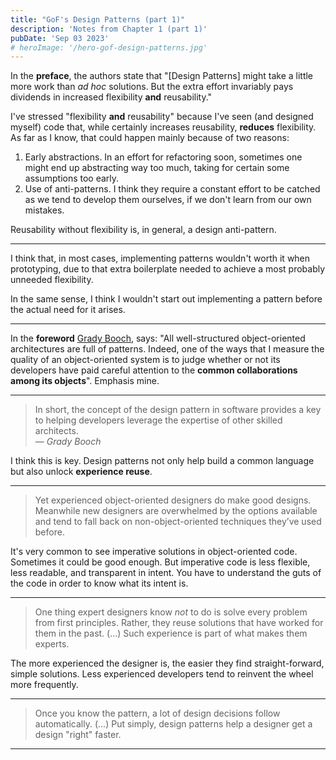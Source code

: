 ```yaml
---
title: "GoF's Design Patterns (part 1)"
description: 'Notes from Chapter 1 (part 1)'
pubDate: 'Sep 03 2023'
# heroImage: '/hero-gof-design-patterns.jpg'
---
```


In the **preface**, the authors state that "[Design Patterns] might take a little more work than _ad hoc_ solutions. But the extra effort invariably pays dividends in increased flexibility **and** reusability."

I've stressed "flexibility **and** reusability" because I've seen (and designed myself) code that, while certainly increases reusability, **reduces** flexibility. As far as I know, that could happen mainly because of two reasons:

1. Early abstractions. In an effort for refactoring soon, sometimes one might end up abstracting way too much, taking for certain some assumptions too early.
2. Use of anti-patterns. I think they require a constant effort to be catched as we tend to develop them ourselves, if we don't learn from our own mistakes.

Reusability without flexibility is, in general, a design anti-pattern.

---

I think that, in most cases, implementing patterns wouldn't worth it when prototyping, due to that extra boilerplate needed to achieve a most probably unneeded flexibility.

In the same sense, I think I wouldn't start out implementing a pattern before the actual need for it arises.

---

In the **foreword** [Grady Booch](https://en.wikipedia.org/wiki/Grady_Booch), says: "All well-structured object-oriented architectures are full of patterns. Indeed, one of the ways that I measure the quality of an object-oriented system is to judge whether or not its developers have paid careful attention to the **common collaborations among its objects**". Emphasis mine.

---

> In short, the concept of the design pattern in software provides a key to helping developers leverage the expertise of other skilled architects.<br/>
> — <cite>Grady Booch</cite>

I think this is key. Design patterns not only help build a common language but also unlock **experience reuse**.

---

> Yet experienced object-oriented designers do make good designs. Meanwhile new designers are overwhelmed by the options available and tend to fall back on non-object-oriented techniques they’ve used before.

It's very common to see imperative solutions in object-oriented code. Sometimes it could be good enough. But imperative code is less flexible, less readable, and transparent in intent. You have to understand the guts of the code in order to know what its intent is.

---

> One thing expert designers know _not_ to do is solve every problem from first principles. Rather, they reuse solutions that have worked for them in the past. (...) Such experience is part of what makes them experts.

The more experienced the designer is, the easier they find straight-forward, simple solutions. Less experienced developers tend to reinvent the wheel more frequently.

---

> Once you know the pattern, a lot of design decisions follow automatically. (...) Put simply, design patterns help a designer get a design "right" faster.

---



<!-- 
## Creational, Structural & Behavioral Patterns

> Creational patterns concern the process of object creation. Structural patterns deal with the composition of classes or objects. Behavioral patterns characterize the ways in which classes or objects interact and distribute responsibility.

---

## Class & Object Patterns

> Class patterns deal with relationships between classes and their subclasses. These relationships are established through inheritance, so they are static—fixed at compile-time.

---

> Object patterns deal with object relationships, which can be changed at run-time and are more dynamic.

---

## Other stuff

> Object-oriented designs often end up with classes that have no counterparts in the real world. (...) Strict modeling of the real world leads to a system that reflects today’s realities but not necessarily tomorrow’s. The abstractions that emerge during design are key to making a design flexible. (...) For example, objects that represent a process or algorithm don’t occur in nature, yet they are a crucial part of flexible designs.

## Types

> An object may have many types, and widely different objects can share a type.

---

> Part of an object’s interface may be characterized by one type, and other parts by other types.

---

> Two objects of the same type need only share parts of their interfaces.

---

> Interfaces can contain other interfaces as subsets.

---
 -->
